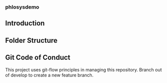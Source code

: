 ### phlosysdemo
## Introduction

## Folder Structure

## Git Code of Conduct
This project uses git-flow principles in managing this repository.
Branch out of develop to create a new feature branch.